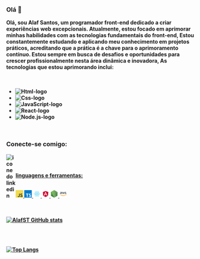 ### Olá  :pencil:

<strong> Olá, sou Alaf Santos, um programador front-end dedicado a criar experiências web excepcionais. Atualmente, estou focado em aprimorar minhas habilidades com as tecnologias fundamentais do front-end, Estou constantemente estudando e aplicando meu conhecimento em projetos práticos, acreditando que a prática é a chave para o aprimoramento contínuo. Estou sempre em busca de desafios e oportunidades para crescer profissionalmente nesta área dinâmica e inovadora, As tecnologias que estou aprimorando inclui:
<strong/>  
<br/>
<br/>
- <img src="https://img.shields.io/badge/HTML5-E34F26?style=for-the-badge&logo=html5&logoColor=white" alt="Html-logo">
- <img src="https://img.shields.io/badge/CSS-239120?&style=for-the-badge&logo=css3&logoColor=white" alt="Css-logo">
- <img src="https://img.shields.io/badge/JavaScript-F7DF1E?style=for-the-badge&logo=javascript&logoColor=black" alt="JavaScript-logo">
- <img src="https://img.shields.io/badge/React-20232A?style=for-the-badge&logo=react&logoColor=61DAFB" alt="React-logo">
- <img src="https://img.shields.io/badge/Node.js-43853D?style=for-the-badge&logo=node.js&logoColor=white" alt="Node.js-logo">
<br/>

### Conecte-se comigo:
<p>
<a href="https://www.linkedin.com/in/alaf-santos-silva" target="#">
<img align="left" alt="icone do linkedin" width="25px" src="https://th.bing.com/th/id/OIP.FPjQ2OolWgNHEDLXkIf98AHaF2?w=220&h=180&c=7&r=0&o=5&dpr=1.3&pid=1.7">
</p>
<br/>
<br/>

<p align="left">
linguagens e ferramentas:  
</p>
<br/>
<code><img height="20" src="https://raw.githubusercontent.com/github/explore/80688e429a7d4ef2fca1e82350fe8e3517d3494d/topics/javascript/javascript.png"></code>
<code><img height="20" src="https://raw.githubusercontent.com/github/explore/80688e429a7d4ef2fca1e82350fe8e3517d3494d/topics/typescript/typescript.png"></code>
<code><img height="20" src="https://raw.githubusercontent.com/github/explore/80688e429a7d4ef2fca1e82350fe8e3517d3494d/topics/react/react.png"></code>
<code><img height="20" src="https://raw.githubusercontent.com/github/explore/80688e429a7d4ef2fca1e82350fe8e3517d3494d/topics/angular/angular.png"></code>
<code><img height="20" src="https://raw.githubusercontent.com/github/explore/80688e429a7d4ef2fca1e82350fe8e3517d3494d/topics/nodejs/nodejs.png"></code> 
<code><img height="20" src="https://raw.githubusercontent.com/github/explore/80688e429a7d4ef2fca1e82350fe8e3517d3494d/topics/aws/aws.png"></code> 
<br/>
<br/>
<br/>

![AlafST GitHub stats](https://github-readme-stats.vercel.app/api?username=AlafST&show_icons=true&theme=transparent)

<br/>
<br/>

[![Top Langs](https://github-readme-stats.vercel.app/api/top-langs/?username=anuraghazra&layout=donut)](https://github.com/anuraghazra/github-readme-stats)


